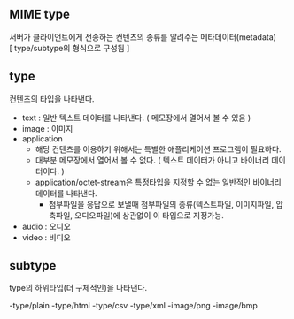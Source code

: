 MIME type
-------------------------------------------------
서버가 클라이언트에게 전송하는 컨텐츠의 종류를 알려주는 메타데이터(metadata)   
[ type/subtype의 형식으로 구성됨 ]

type
--------------------------------------
컨텐츠의 타입을 나타낸다.

- text : 일반 텍스트 데이터를 나타낸다. ( 메모장에서 열어서 볼 수 있음 )
- image : 이미지
- application
  + 해당 컨텐츠를 이용하기 위해서는 특별한 애플리케이션 프로그램이 필요하다.
  + 대부분 메모장에서 열어서 볼 수 없다. ( 텍스트 데이터가 아니고 바이너리 데이터이다. )
  + application/octet-stream은 특정타입을 지정할 수 없는 일반적인 바이너리 데이터를 나타낸다.
    * 첨부파일을 응답으로 보낼때 첨부파일의 종류(텍스트파일, 이미지파일, 압축파일, 오디오파일)에 상관없이 이 타입으로 지정가능.
- audio : 오디오
- video : 비디오

subtype
------------------------------------------
type의 하위타입(더 구체적인)을 나타낸다.

-type/plain
-type/html
-type/csv
-type/xml
-image/png
-image/bmp
